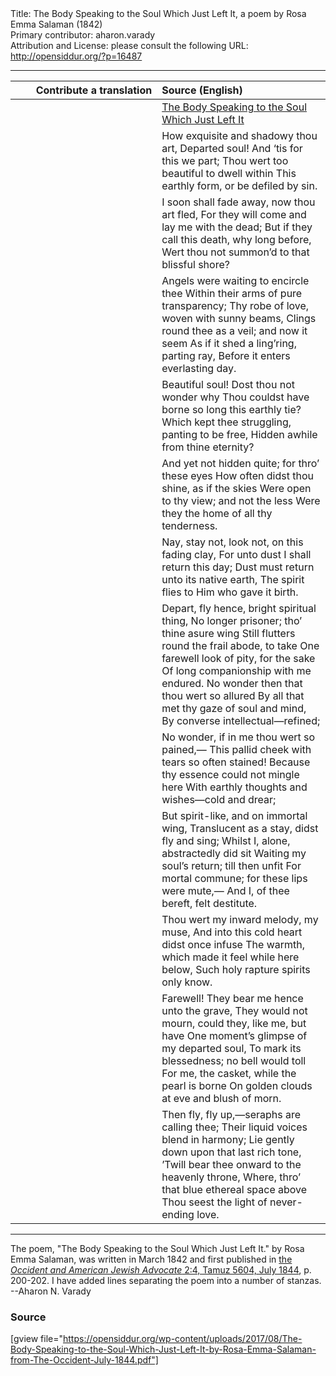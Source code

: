 <html>
<head></head>
<body>
Title: The Body Speaking to the Soul Which Just Left It, a poem by Rosa Emma Salaman (1842)<br />
Primary contributor: aharon.varady<br />
Attribution and License: please consult the following URL: <a href="http://opensiddur.org/?p=16487">http://opensiddur.org/?p=16487</a>
<p />
<hr />

<table style="margin-left: auto;margin-right: auto;" class="draggable">
<thead><tr><th id="x" style="text-align: right;">Contribute a translation</th><th style="text-align: left;">Source (English)</th></tr></thead>
<tbody>
<tr><td style="vertical-align:top;" width="46%">
<div class="liturgy"><span lang="he">

</span></div></td>
 
<td style="vertical-align:top;" width="53%">
<div class="english">
<u>The Body Speaking to the Soul Which Just Left It</u>
</div></td></tr>


<tr><td style="vertical-align:top;" width="46%">
<div class="liturgy"><span lang="he">

</span></div></td>
 
<td style="vertical-align:top;" width="53%">
<div class="english">
How exquisite and shadowy thou art,
Departed soul! And ‘tis for this we part;
Thou wert too beautiful to dwell within
This earthly form, or be defiled by sin.
</div></td></tr>


<tr><td style="vertical-align:top;" width="46%">
<div class="liturgy"><span lang="he">

</span></div></td>
 
<td style="vertical-align:top;" width="53%">
<div class="english">
I soon shall fade away, now thou art fled,
For they will come and lay me with the dead;
But if they call this death, why long before,
Wert thou not summon’d to that blissful shore?
</div></td></tr>


<tr><td style="vertical-align:top;" width="46%">
<div class="liturgy"><span lang="he">

</span></div></td>
 
<td style="vertical-align:top;" width="53%">
<div class="english">
Angels were waiting to encircle thee
Within their arms of pure transparency;
Thy robe of love, woven with sunny beams,
Clings round thee as a veil; and now it seem
As if it shed a ling’ring, parting ray,
Before it enters everlasting day.
</div></td></tr>


<tr><td style="vertical-align:top;" width="46%">
<div class="liturgy"><span lang="he">

</span></div></td>
 
<td style="vertical-align:top;" width="53%">
<div class="english">
Beautiful soul! Dost thou not wonder why
Thou couldst have borne so long this earthly tie?
Which kept thee struggling, panting to be free,
Hidden awhile from thine eternity?
</div></td></tr>


<tr><td style="vertical-align:top;" width="46%">
<div class="liturgy"><span lang="he">

</span></div></td>
 
<td style="vertical-align:top;" width="53%">
<div class="english">
And yet not hidden quite; for thro’ these eyes
How often didst thou shine, as if the skies
Were open to thy view; and not the less
Were they the home of all thy tenderness.
</div></td></tr>


<tr><td style="vertical-align:top;" width="46%">
<div class="liturgy"><span lang="he">

</span></div></td>
 
<td style="vertical-align:top;" width="53%">
<div class="english">
Nay, stay not, look not, on this fading clay,
For unto dust I shall return this day;
Dust must return unto its native earth,
The spirit flies to Him who gave it birth.
</div></td></tr>


<tr><td style="vertical-align:top;" width="46%">
<div class="liturgy"><span lang="he">

</span></div></td>
 
<td style="vertical-align:top;" width="53%">
<div class="english">
Depart, fly hence, bright spiritual thing,
No longer prisoner; tho’ thine asure wing
Still flutters round the frail abode, to take
One farewell look of pity, for the sake
Of long companionship with me endured.
No wonder then that thou wert so allured
By all that met thy gaze of soul and mind,
By converse intellectual—refined;
</div></td></tr>


<tr><td style="vertical-align:top;" width="46%">
<div class="liturgy"><span lang="he">

</span></div></td>
 
<td style="vertical-align:top;" width="53%">
<div class="english">
No wonder, if in me thou wert so pained,—
This pallid cheek with tears so often stained!
Because thy essence could not mingle here
With earthly thoughts and wishes—cold and drear;
</div></td></tr>


<tr><td style="vertical-align:top;" width="46%">
<div class="liturgy"><span lang="he">

</span></div></td>
 
<td style="vertical-align:top;" width="53%">
<div class="english">
But spirit-like, and on immortal wing,
Translucent as a stay, didst fly and sing;
Whilst I, alone, abstractedly did sit
Waiting my soul’s return; till then unfit
For mortal commune; for these lips were mute,—
And I, of thee bereft, felt destitute.
</div></td></tr>


<tr><td style="vertical-align:top;" width="46%">
<div class="liturgy"><span lang="he">

</span></div></td>
 
<td style="vertical-align:top;" width="53%">
<div class="english">
Thou wert my inward melody, my muse,
And into this cold heart didst once infuse
The warmth, which made it feel while here below,
Such holy rapture spirits only know.
</div></td></tr>


<tr><td style="vertical-align:top;" width="46%">
<div class="liturgy"><span lang="he">

</span></div></td>
 
<td style="vertical-align:top;" width="53%">
<div class="english">
Farewell! They bear me hence unto the grave,
They would not mourn, could they, like me, but have
One moment’s glimpse of my departed soul,
To mark its blessedness; no bell would toll
For me, the casket, while the pearl is borne
On golden clouds at eve and blush of morn.
</div></td></tr>


<tr><td style="vertical-align:top;" width="46%">
<div class="liturgy"><span lang="he">

</span></div></td>
 
<td style="vertical-align:top;" width="53%">
<div class="english">
Then fly, fly up,—seraphs are calling thee;
Their liquid voices blend in harmony;
Lie gently down upon that last rich tone,
’Twill bear thee onward to the heavenly throne,
Where, thro’ that blue ethereal space above
Thou seest the light of never-ending love.
</div></td></tr>
</tbody></table>

<hr />

The poem, "The Body Speaking to the Soul Which Just Left It." by Rosa Emma Salaman, was written in March 1842 and first published in <a href="http://web.nli.org.il/sites/JPress/English/Pages/The-Occident-and-American-Jewish-Advocate.aspx">the <em>Occident and American Jewish Advocate</em> 2:4, Tamuz 5604, July 1844</a>, p. 200-202. I have added lines separating the poem into a number of stanzas. --Aharon N. Varady

<h3>Source</h3>

[gview file="https://opensiddur.org/wp-content/uploads/2017/08/The-Body-Speaking-to-the-Soul-Which-Just-Left-It-by-Rosa-Emma-Salaman-from-The-Occident-July-1844.pdf"]
</body>
</html>